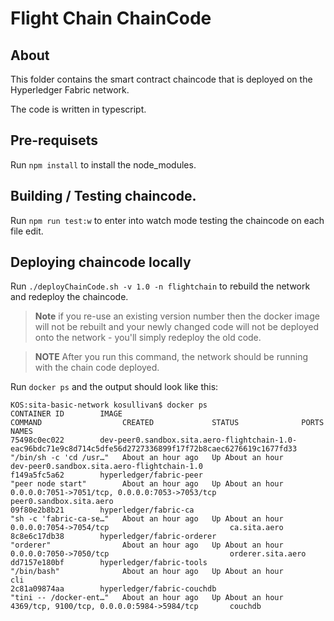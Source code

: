 # Flight Chain ChainCode

## About
This folder contains the smart contract chaincode that is deployed on the Hyperledger Fabric network.

The code is written in typescript.

## Pre-requisets

Run `npm install` to install the node_modules.

## Building / Testing chaincode.

Run `npm run test:w` to enter into watch mode testing the chaincode on each file edit.


## Deploying chaincode locally

Run `./deployChainCode.sh -v 1.0 -n flightchain` to rebuild the network and redeploy the chaincode.

> **Note** if you re-use an existing version number then the docker image will not be rebuilt and your newly changed
code will not be deployed onto the network - you'll simply redeploy the old code. 


> **NOTE** After you run this command, the network should be running with the chain code deployed.

Run `docker ps` and the output should look like this:

```
KOS:sita-basic-network kosullivan$ docker ps
CONTAINER ID        IMAGE                                                                                                         COMMAND                  CREATED             STATUS              PORTS                                            NAMES
75498c0ec022        dev-peer0.sandbox.sita.aero-flightchain-1.0-eac96bdc71e9c8d714c5dfe56d2727336899f17f72b8caec6276619c1677fd33   "/bin/sh -c 'cd /usr…"   About an hour ago   Up About an hour                                                     dev-peer0.sandbox.sita.aero-flightchain-1.0
f149a5fc5a62        hyperledger/fabric-peer                                                                                       "peer node start"        About an hour ago   Up About an hour    0.0.0.0:7051->7051/tcp, 0.0.0.0:7053->7053/tcp   peer0.sandbox.sita.aero
09f80e2b8b21        hyperledger/fabric-ca                                                                                         "sh -c 'fabric-ca-se…"   About an hour ago   Up About an hour    0.0.0.0:7054->7054/tcp                           ca.sita.aero
8c8e6c17db38        hyperledger/fabric-orderer                                                                                    "orderer"                About an hour ago   Up About an hour    0.0.0.0:7050->7050/tcp                           orderer.sita.aero
dd7157e180bf        hyperledger/fabric-tools                                                                                      "/bin/bash"              About an hour ago   Up About an hour                                                     cli
2c81a09874aa        hyperledger/fabric-couchdb                                                                                    "tini -- /docker-ent…"   About an hour ago   Up About an hour    4369/tcp, 9100/tcp, 0.0.0.0:5984->5984/tcp       couchdb
```
